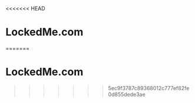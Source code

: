 <<<<<<< HEAD
# LockedMe.com
=======
# LockedMe.com
>>>>>>> 5ec9f3787c89368012c777ef82fe0d855dede3ae
